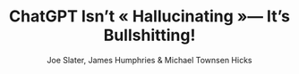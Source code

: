 ---
layout: post
title: "ChatGPT Isn’t « Hallucinating »— It’s Bullshitting!"
link: "https://www.scientificamerican.com/article/chatgpt-isnt-hallucinating-its-bullshitting"
author: "Joe Slater, James Humphries & Michael Townsen Hicks"
published_date: "17/07/2024"
description: "It’s important that we use accurate terminology when discussing how AI chatbots make up information"
language: "en"
categories: "Liens"
tags: "ia chatgpt"
og-tags: "ia chatgpt"
permalink: /:categories/:year/:month/:day/:title/
---